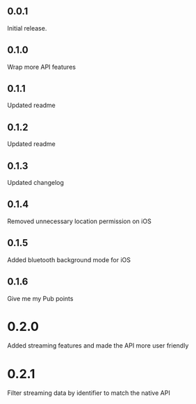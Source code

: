 ## 0.0.1
Initial release.

## 0.1.0
Wrap more API features

## 0.1.1
Updated readme

## 0.1.2
Updated readme

## 0.1.3
Updated changelog

## 0.1.4
Removed unnecessary location permission on iOS

## 0.1.5
Added bluetooth background mode for iOS

## 0.1.6
Give me my Pub points

# 0.2.0
Added streaming features and made the API more user friendly

# 0.2.1
Filter streaming data by identifier to match the native API